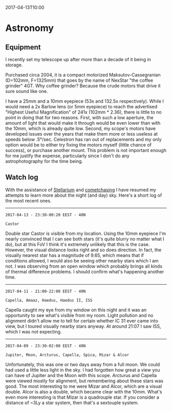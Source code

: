2017-04-13T10:00
# Astronomy

## Equipment

I recently set my telescope up after more than a decade of it being in storage.

Purchased circa 2004, it is a compact motorized Maksutov-Cassegranian (D=102mm, F=1325mm) that goes by the name of NexStar "the coffee grinder" 4GT. Why coffee grinder? Because the crude motors that drive it sure sound like one.

I have a 25mm and a 10mm eyepiece (53x and 132.5x respectively). While I would need a 2x Barlow lens (or 5mm eyepiece) to reach the advertised "Highest Useful Magnification" of 241x (102mm * 2.36), there is little to no point in doing that for two reasons. First, with such a low aperture, the amount of light that would make it through would be even lower than with the 10mm, which is already quite low. Second, my scope's motors have developed issues over the years that make them more or less useless at speeds below .5°/sec. Celestron has ran out of replacements and my only option would be to either try fixing the motors myself (little chance of success), or purchase another mount. This problem is not important enough for me justify the expense, particularly since I don't do any astrophotography for the time being.

## Watch log

With the assistance of [Stellarium](http://www.stellarium.org/) and [cometchasing](http://cometchasing.skyhound.com/) I have resumed my attempts to learn more about the night (and day) sky. Here's a short log of the most recent ones.

-------------------------------------------------------------------------------

    2017-04-13 - 23:30-00:20 EEST - 40N

    Castor

Double star Castor is visible from my location. Using the 10mm eyepiece I'm
nearly convinced that I can see both stars (it's quite blurry no matter
what I do), but at this FoV I think it's extremely unlikely that this is
the case. However, the visual distance looks right and so does direction.
In fact, the visually nearest star has a magnitude of 9.65, which means
that if conditions allowed, I would also be seeing other nearby stars which
I am not. I was observing from an open window which probably brings all
kinds of thermal difference problems. I should confirm what's happening
another time.

-------------------------------------------------------------------------------

    2017-04-11 - 21:00-22:00 EEST - 40N

    Capella, Amaaz, Haedus, Haedus II, ISS

Capella caught my eye from my window on this night and it was an
opportunity to see what's visible from my room. Light pollution and no
alignment didn't allow me to tell for certain whether IC 31 ever came into
view, but I toured visually nearby stars anyway. At around 21:07 I saw ISS,
which I was not expecting.

-------------------------------------------------------------------------------

    2017-04-09 - 23:30-02:00 EEST - 40N

    Jupiter, Moon, Arcturus, Capella, Spica, Mizar & Alcor

Unfortunately, this was one or two days away from a full moon. We could had
used a little less light in the sky. I had forgotten how great a view you
can have of Jupiter and the Moon with this scope. Arcturus and Capella were
viewed mostly for alignment, but remembering about these stars was good.
The most interesting to me were Mizar and Alcor, which are a visual double.
Alcor is also a double, which became clear with the 10mm. What's even more
interesting is that Mizar is a quadrouple star. If you consider a distance
of ~3Ly a star system, then that's a sextouple system.
